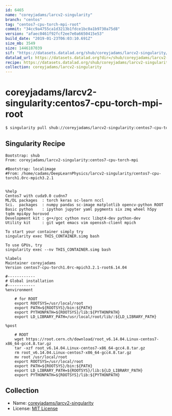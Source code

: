 ```yaml
---
id: 6465
name: "coreyjadams/larcv2-singularity"
branch: "centos"
tag: "centos7-cpu-torch-mpi-root"
commit: "34cc9a4755ca1d3213b1fdce1bc0a1b9730a75d8"
version: "afaec0461f92fcf2ee7e0a6650415e53"
build_date: "2019-01-23T06:03:10.691Z"
size_mb: 3549
size: 1446187039
sif: "https://datasets.datalad.org/shub/coreyjadams/larcv2-singularity/centos7-cpu-torch-mpi-root/2019-01-23-34cc9a47-afaec046/afaec0461f92fcf2ee7e0a6650415e53.simg"
datalad_url: https://datasets.datalad.org?dir=/shub/coreyjadams/larcv2-singularity/centos7-cpu-torch-mpi-root/2019-01-23-34cc9a47-afaec046/
recipe: https://datasets.datalad.org/shub/coreyjadams/larcv2-singularity/centos7-cpu-torch-mpi-root/2019-01-23-34cc9a47-afaec046/Singularity
collection: coreyjadams/larcv2-singularity
---
```


# coreyjadams/larcv2-singularity:centos7-cpu-torch-mpi-root

```bash
$ singularity pull shub://coreyjadams/larcv2-singularity:centos7-cpu-torch-mpi-root
```

## Singularity Recipe

```singularity
Bootstrap: shub
From: coreyjadams/larcv2-singularity:centos7-cpu-torch-mpi

#Bootstrap: localimage
#From: /home/cadams/DeepLearnPhysics/larcv2-singularity/centos7-cpu-torch1.0rc-mpich3.2.1


%help
Centos7 with cuda9.0 cudnn7
ML/DL packages  : torch keras sc-learn nccl
Sci.  packages  : numpy pandas sc-image matplotlib opencv-python ROOT
Basic python    : ipython jupyter yaml pygments six zmq wheel h5py tqdm mpi4py horovod
Development kit : g++/gcc cython nvcc libqt4-dev python-dev
Utility kit     : git wget emacs vim openssh-client mpich

To start your container simply try
singularity exec THIS_CONTAINER.simg bash

To use GPUs, try
singularity exec --nv THIS_CONTAINER.simg bash

%labels
Maintainer coreyjadams
Version centos7-cpu-torch1.0rc-mpich3.2.1-root6.14.04

#------------
# Global installation
#------------
%environment
 
    # for ROOT
    export ROOTSYS=/usr/local/root
    export PATH=${ROOTSYS}/bin:${PATH}
    export PYTHONPATH=${ROOTSYS}/lib:${PYTHONPATH}
    export LD_LIBRARY_PATH=/usr/local/root/lib/:${LD_LIBRARY_PATH}

%post

    # ROOT
    wget https://root.cern.ch/download/root_v6.14.04.Linux-centos7-x86_64-gcc4.8.tar.gz
    tar -xzf root_v6.14.04.Linux-centos7-x86_64-gcc4.8.tar.gz
    rm root_v6.14.04.Linux-centos7-x86_64-gcc4.8.tar.gz
    mv root /usr/local/root
    export ROOTSYS=/usr/local/root
    export PATH=${ROOTSYS}/bin:${PATH}
    export LD_LIBRARY_PATH=${ROOTSYS}/lib:${LD_LIBRARY_PATH}
    export PYTHONPATH=${ROOTSYS}/lib:${PYTHONPATH}
```

## Collection

 - Name: [coreyjadams/larcv2-singularity](https://github.com/coreyjadams/larcv2-singularity)
 - License: [MIT License](https://api.github.com/licenses/mit)

